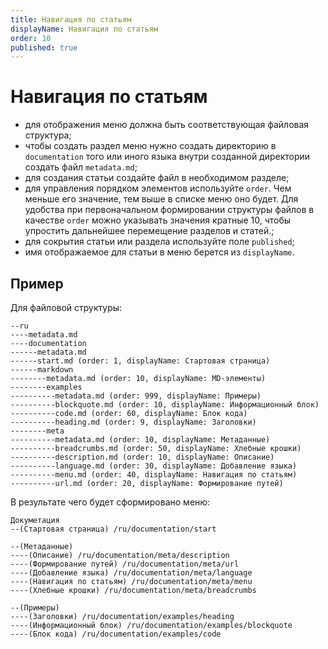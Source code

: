 ```yaml
---
title: Навигация по статьям
displayName: Навигация по статьям
order: 10
published: true
---
```


# Навигация по статьям

- для отображения меню должна быть соответствующая файловая структура;
- чтобы создать раздел меню нужно создать директорию в `documentation` того или иного языка внутри созданной директории
создать файл `metadata.md`;
- для создания статьи создайте файл в необходимом разделе;
- для управления порядком элементов используйте `order`. Чем меньше его значение, тем выше в списке меню
оно будет. Для удобства при первоначальном формировании структуры файлов в качестве `order` можно указывать значения
кратные 10, чтобы упростить дальнейшее перемещение разделов и статей.;
- для сокрытия статьи или раздела используйте поле `published`;
- имя отображаемое для статьи в меню берется из `displayName`.

## Пример

Для файловой структуры:
```aiignore
--ru
----metadata.md
----documentation
------metadata.md
------start.md (order: 1, displayName: Стартовая страница)
------markdown
--------metadata.md (order: 10, displayName: MD-элементы)
--------examples
----------metadata.md (order: 999, displayName: Примеры)
----------blockquote.md (order: 10, displayName: Информационный блок)
----------code.md (order: 60, displayName: Блок кода)
----------heading.md (order: 9, displayName: Заголовки)
--------meta
----------metadata.md (order: 10, displayName: Метаданные)
----------breadcrumbs.md (order: 50, displayName: Хлебные крошки)
----------description.md (order: 10, displayName: Описание)
----------language.md (order: 30, displayName: Добавление языка)
----------menu.md (order: 40, displayName: Навигация по статьям)
----------url.md (order: 20, displayName: Формирование путей)
```

В результате чего будет сформировано меню:

```aiignore
Докуметация
--(Стартовая страница) /ru/documentation/start

--(Метаданные)
----(Описание) /ru/documentation/meta/description
----(Формирование путей) /ru/documentation/meta/url
----(Добавление языка) /ru/documentation/meta/language
----(Навигация по статьям) /ru/documentation/meta/menu
----(Хлебные крошки) /ru/documentation/meta/breadcrumbs

--(Примеры)
----(Заголовки) /ru/documentation/examples/heading
----(Информационный блок) /ru/documentation/examples/blockquote
----(Блок кода) /ru/documentation/examples/code
```
